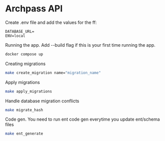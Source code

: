 # Archpass API

Create .env file and add the values for the ff:
```
DATABASE_URL=
ENV=local
```

Running the app. Add --build flag if this is your first time running the app.
```sh 
docker compose up
```

Creating migrations
```sh
make create_migration name="migration_name"
```

Apply migrations
```sh
make apply_migrations 
```

Handle database migration conflicts
```sh
make migrate_hash
```

Code gen. You need to run ent code gen everytime you update ent/schema files
```sh
make ent_generate
```
